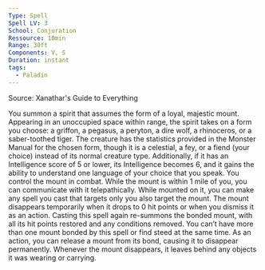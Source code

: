 ```yaml
---
Type: Spell
Spell LV: 3
School: Conjuration
Ressource: 10min
Range: 30ft
Components: V, S
Duration: instant
tags:
  - Paladin
---
```

Source: Xanathar's Guide to Everything

You summon a spirit that assumes the form of a loyal, majestic mount. Appearing in an unoccupied space within range, the spirit takes on a form you choose: a griffon, a pegasus, a peryton, a dire wolf, a rhinoceros, or a saber-toothed tiger. The creature has the statistics provided in the Monster Manual for the chosen form, though it is a celestial, a fey, or a fiend (your choice) instead of its normal creature type. Additionally, if it has an Intelligence score of 5 or lower, its Intelligence becomes 6, and it gains the ability to understand one language of your choice that you speak. You control the mount in combat. While the mount is within 1 mile of you, you can communicate with it telepathically. While mounted on it, you can make any spell you cast that targets only you also target the mount. The mount disappears temporarily when it drops to 0 hit points or when you dismiss it as an action. Casting this spell again re-summons the bonded mount, with all its hit points restored and any conditions removed. You can’t have more than one mount bonded by this spell or find steed at the same time. As an action, you can release a mount from its bond, causing it to disappear permanently. Whenever the mount disappears, it leaves behind any objects it was wearing or carrying.